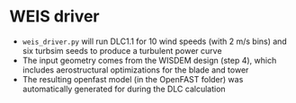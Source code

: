 # WEIS driver

* `weis_driver.py` will run DLC1.1 for 10 wind speeds (with 2 m/s bins) and six
  turbsim seeds to produce a turbulent power curve
* The input geometry comes from the WISDEM design (step 4), which includes
  aerostructural optimizations for the blade and tower
* The resulting openfast model (in the OpenFAST folder) was automatically
  generated for during the DLC calculation

